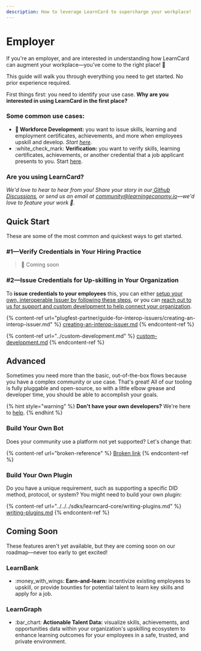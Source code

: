 ```yaml
---
description: How to leverage LearnCard to supercharge your workplace!
---
```


# Employer

If you're an employer, and are interested in understanding how LearnCard can augment your workplace—you've come to the right place! :tada:

This guide will walk you through everything you need to get started. No prior experience required.

First things first: you need to identify your use case. **Why are you interested in using LearnCard in the first place?**&#x20;

### Some common use cases:

* **💪 Workforce Development:** you want to issue skills, learning and employment certificates, achievements, and more when employees upskill and develop. _Start_ [_here_](employer.md#2-issue-credentials-for-up-skilling-in-your-organization)_._
* :white\_check\_mark: **Verification:** you want to verify skills, learning certificates, achievements, or another credential that a job applicant presents to you. Start [here](employer.md#1-verify-credentials-in-your-hiring-practice).

### **Are you using LearnCard?**

_We'd love to hear to hear from you! Share your story in our_[ _Github Discussions_](https://github.com/learningeconomy/LearnCard/discussions/categories/show-and-tell)_, or send us an email at_ [_community@learningeconomy.io_](mailto:community@learningeconomy.io)_—we'd love to feature your work 🙌._

## Quick Start

These are some of the most common and quickest ways to get started.&#x20;

### #&#x31;**—Verify Credentials in Your Hiring Practice**

> 🚧 Coming soon

### **#2—Issue Credentials for Up-skilling in Your Organization**

To **issue credentials to your employees** this, you can either [setup your own, interoperable Issuer by following these steps](plugfest-partner/guide-for-interop-issuers/creating-an-interop-issuer.md), or you can [reach out to us for support and custom development to help connect your organization](../custom-development.md).

{% content-ref url="plugfest-partner/guide-for-interop-issuers/creating-an-interop-issuer.md" %}
[creating-an-interop-issuer.md](plugfest-partner/guide-for-interop-issuers/creating-an-interop-issuer.md)
{% endcontent-ref %}

{% content-ref url="../custom-development.md" %}
[custom-development.md](../custom-development.md)
{% endcontent-ref %}

## Advanced

Sometimes you need more than the basic, out-of-the-box flows because you have a complex community or use case. That's great! All of our tooling is fully pluggable and open-source, so with a little elbow grease and developer time, you should be able to accomplish your goals.

{% hint style="warning" %}
**Don't have your own developers?** We're here to [help](../custom-development.md).&#x20;
{% endhint %}

### **Build Your Own Bot**

Does your community use a platform not yet supported? Let's change that:

{% content-ref url="broken-reference" %}
[Broken link](broken-reference)
{% endcontent-ref %}

### **Build Your Own Plugin**

Do you have a unique requirement, such as supporting a specific DID method, protocol, or system? You might need to build your own plugin:

{% content-ref url="../../../sdks/learncard-core/writing-plugins.md" %}
[writing-plugins.md](../../../sdks/learncard-core/writing-plugins.md)
{% endcontent-ref %}

## Coming Soon

These features aren't yet available, but they are coming soon on our roadmap—never too early to get excited!&#x20;

### LearnBank

* :money\_with\_wings: **Earn-and-learn:** incentivize existing employees to upskill, or provide bounties for potential talent to learn key skills and apply for a job.&#x20;

### LearnGraph

* :bar\_chart: **Actionable Talent Data:** visualize skills, achievements, and opportunities data within your organization's upskilling ecosystem to enhance learning outcomes for your employees in a safe, trusted, and private environment.
